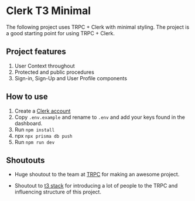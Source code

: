 # Clerk T3 Minimal

The following project uses TRPC + Clerk with minimal styling. The project is a good starting point for using TRPC + Clerk.

## Project features

1. User Context throughout
2. Protected and public procedures
3. Sign-in, Sign-Up and User Profile components

## How to use

1. Create a [Clerk account](https://dashboard.clerk.dev/sign-up)
2. Copy `.env.example` and rename to `.env` and add your keys found in the dashboard.
3. Run `npm install`
4. npx `npx prisma db push`
4. Run `npm run dev`

## Shoutouts

- Huge shoutout to the team at [TRPC](https://trpc.io) for making an awesome project. 

- Shoutout to [t3 stack](https://create.t3.gg/) for introducing a lot of people to the TRPC and influencing structure of this project. 
